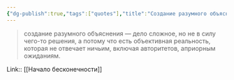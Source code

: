 ```yaml
---
{"dg-publish":true,"tags":["quotes"],"title":"Создание разумного объяснения","date":"2021-09-02T17:21:00+03:00","modified_at":"2022-06-16T09:00:41+03:00","permalink":"/quotes/202109021721/","dgHomeLink":false,"dgPassFrontmatter":true}
---
```



> создание разумного объяснения — дело сложное, но не в силу чего-то решения, а потому что есть объективная реальность, которая не отвечает ничьим, включая авторитетов, априорным ожиданиям.

Link:: [[Начало бесконечности]]
